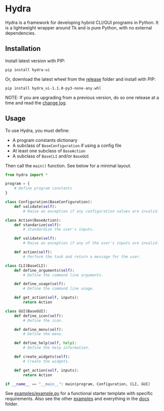 # Hydra

Hydra is a framework for developing hybrid CLI/GUI programs in Python. It is a lightweight wrapper around Tk and is pure Python, with no external dependencies.

## Installation

Install latest version with PIP:

```pip install hydra-ui```

Or, download the latest wheel from the [release](release) folder and install with PIP:

```pip install hydra_ui-1.1.0-py3-none-any.whl```

NOTE: If you are upgrading from a previous version, do so one release at a time and read the [change log](CHANGELOG.md).

## Usage

To use Hydra, you must define:

* A program constants dictionary
* A subclass of `BaseConfiguration` if using a config file
* At least one subclass of `BaseAction`
* A subclass of `BaseCLI` and/or `BaseGUI`

Then call the `main()` function. See below for a minimal layout.

```python
from hydra import *

program = {
	# Define program constants
}

class Configuration(BaseConfiguration):
	def validate(self):
		# Raise an exception if any configuration values are invalid.

class Action(BaseAction):
	def standarize(self):
		# Standardize the user's inputs.

	def validate(self):
		# Raise an exception if any of the user's inputs are invalid.

	def action(self):
		# Perform the task and return a message for the user.

class CLI(BaseCLI):
	def define_arguments(self):
		# Define the command line arguments.

	def define_usage(self):
		# Define the command line usage.

	def get_action(self, inputs):
		return Action

class GUI(BaseGUI):
	def define_icon(self):
		# Define the icon.

	def define_menu(self):
		# Define the menu.

	def define_help(self, help):
		# Define the help information.

	def create_widgets(self):
		# Create the widgets.

	def get_action(self, inputs):
		return Action

if __name__ == "__main__": main(program, Configuration, CLI, GUI)
```

See [examples/example.py](examples/example.py) for a functional starter template with specific requirements. Also see the other [examples](examples) and everything in the [docs](docs) folder.
